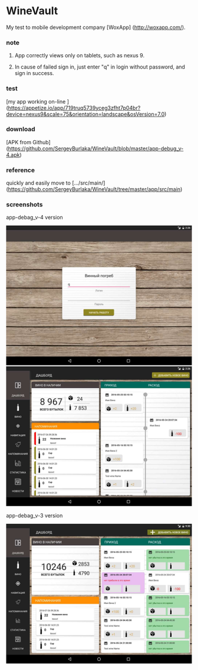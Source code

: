 # WineVault

 My test to mobile development company [WoxApp] (http://woxapp.com/). 

### note

 1) App correctly views only on tablets, such as nexus 9.
 
 2) In cause of failed sign in, just enter "q" in login without password, and sign in success.

### test

[my app working on-line ] (https://appetize.io/app/719truq5739yceg3zfht7p04br?device=nexus9&scale=75&orientation=landscape&osVersion=7.0) 

### download 

[APK from Github] (https://github.com/SergeyBurlaka/WineVault/blob/master/app-debug_v-4.apk) 

### reference 

quickly and easily move to [.../src/main/] (https://github.com/SergeyBurlaka/WineVault/tree/master/app/src/main)

### screenshots

app-debag_v-4 version

<img src="https://github.com/SergeyBurlaka/WineVault/blob/master/img/WineVault_v4_login.jpg" > 

<img src="https://github.com/SergeyBurlaka/WineVault/blob/master/img/WineVault_v4.jpg">


app-debag_v-3 version

<img src="https://github.com/SergeyBurlaka/WineVault/blob/master/img/2016-10-24%2014-40-04%20Screenshot_2.jpg" >


